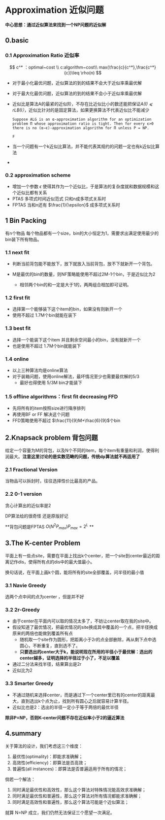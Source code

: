 # Approximation 近似问题

**中心思想：通过近似算法来找到一个NP问题的近似解**

## 0.basic

### 0.1 Approximation Ratio 近似率

$$
c^* ：optimal~cost \\
c:algorithm~cost\\
max(\frac{c}{c^*},\frac{c^*}{c})\leq \rho(n)
$$

- 对于最小化最优问题，近似算法的到的结果不会大于近似率乘最优解

- 对于最大化最优问题，近似算法的到的结果不会小于近似率乘最优解

- 近似比是算法A的最紧的近似阶，不存在比近似比小的数还能把保证*A(I) ⩽ rLB(I）*，近似比针对的是固定算法，如果更换算法不代表近似比不能减少

  ```
  Suppose ALG is an α-approximation algorithm for an optimization problem Π whose approximation ratio is tight. Then for every ϵ>0 there is no (α−ϵ)-approximation algorithm for Π unless P = NP.
  
  F
  ```

- 当一个问题有一个k近似比算法，并不能代表其规约的问题一定也有k近似比算法
- 

### 0.2 approximation scheme

- 增加一个参数 $\epsilon$  使得其作为一个近似比，于是算法的复杂度就和数据规模和这个近似比都有关系
- PTAS 多项式时间近似范式 只和n成多项式关系时
- FPTAS 当和n还有 $\frac{1}{\epsilon}$ 成多项式关系时

## 1 Bin Packing

有n个物品 每个物品都有一个size，bin的大小恒定为1，需要求出满足使用最少的bin装下所有物品。

### 1.1 next fit

- 判断当前背包能不能放下，放下就放入当前背包，放不下就新开一个背包。

- M是最优的bin的数量，则NF策略能使用不超过2M-1个bin，于是近似比为2
  - 相邻两个bin的和一定是大于1的，两两组合相加即可证明。

### 1.2 first fit

- 选择第一个能够装下这个item的bin，如果没有则新开一个
- 使用不超过 1.7M个bin就能在装下

### 1.3 best fit

- 选择一个能装下这个item 并且剩余空间最小的bin，没有就新开一个
- 也是使用不超过 1.7M个bin就能装下

### 1.4 online 

- 以上三种算法均是online算法
- 对于装箱问题，使用online解法，最坏情况至少也需要最优解的5/3
  - 最好也得使用 5/3M bin才能装下

### 1.5 offline algorithms：first fit decreasing FFD

- 先将所有的item按照size进行降序排列
- 再使用BF or FF 解决这个问题
- FFD策略使用不超过 $\frac{11}{9}M+\frac{6}{9}$个bin

## 2.Knapsack problem 背包问题

给定一个容量为M的背包，以及N个不同的item，每个item有重量和利润，使得利润最大。**注意这里讨论的是实数范畴的问题，传统dp算法就不再适用了**

### 2.1 Fractional Version

当物品可以拆封时，往往选择性价比最高的产品。

### 2.2 0-1 version

贪心计算出的近似率是2

DP算法给的很奇怪 还是原版好记

**背包问题是FPTAS $O(N^2 P_{max}) P_{max}=2^L$  **

## 3.The K-center Problem

平面上有一些点site，需要在平面上找出k个center，把一个site到center最近的距离记作dis，使得所有点的dis中的最大值最小。

换句话说，在平面上画k个圆，能将所有的site全部覆盖，问半径的最小值

### 3.1 Navie Greedy

选两个点中间的点为center ，但是并不好

### 3.2 2r-Greedy

- 由于center在平面内可以取的情况太多了，不妨让center取在我的site中。
- 假设知道了最优情况，把最优情况的site换成其中覆盖的一个点，把半径换成原来的两倍也能做到覆盖所有点
  - 随机取一个site作为圆形，把距离小于2r的点全部删除，再从剩下点中选圆心，不断重复，直到选不了。
  - **只要选出的center大于k，能说明现在所用的半径小于最优解：选出的center越多，证明选择的半径过于小了，不足以覆盖**
- 通过二分法来找半径，结果算出是2r
- 近似比为2

###  3.3 Smarter Greedy

- 不通过随机来选择center，而是通过下一个center里已有的center的距离最大，直到选出k个点为止，找到所有圆心之后就容易计算半径。
- 近似比也是2：选出的半径一定小于等于两倍的最优半径

**除非P=NP，否则K-center问题不存在近似率小于2的逼近算法**

## 4.summary

关于算法的设计，我们考虑这三个维度：

1. 最优性(optimality)：即能求准确解；
2. 高效性(efficiency)：即算法是否高效；
3. 普遍性(all instances)：即算法是否普遍适用于所有的情况；

倘若一个解法：

1. 同时满足最优性和高效性，那么这个算法对特殊情况能高效求准确解；
2. 同时满足最优性和普遍性，那么这个算法对所有情况都能求准确解；
3. 同时满足高效性和普遍性，那么这个算法可能是个近似算法；

就算 N=NP 成立，我们仍然无法保证三个愿望一次满足。







